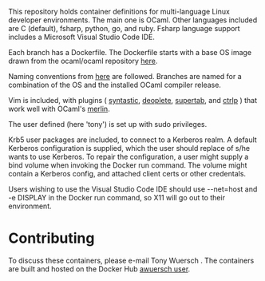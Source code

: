 This repository holds container definitions for multi-language Linux
developer environments. The main one is OCaml. Other languages included
are C (default), fsharp, python, go, and ruby. Fsharp language support
includes a Microsoft Visual Studio Code IDE.

Each branch has a Dockerfile.
The Dockerfile starts with a base OS image drawn from the ocaml/ocaml
repository [here](https://hub.docker.com/ocaml/ocaml).

Naming conventions from [here](https://github.com/ocaml/opam-dev-dockerfiles)
are followed. Branches are named for a combination of the OS and the
installed OCaml compiler release.

Vim is included, with plugins (
[syntastic](https://github.com/vim-syntastic/syntastic),
[deoplete](https://github.com/Shougo/deoplete.nvim),
[supertab](https://github.com/ervandew/supertab), and
[ctrlp](https://github.com/ctrlpvim/ctrip.vim)
) that work well with OCaml's
[merlin](https://github.com/ocaml/merlin).

The user defined (here 'tony') is set up with sudo privileges.

Krb5 user packages are included, to connect to a Kerberos realm. A
default Kerberos configuration is supplied, which the user should
replace of s/he wants to use Kerberos. To repair the configuration,
a user might supply a bind volume when invoking the Docker run
command. The volume might contain a Kerberos config, and attached
client certs or other credentals.

Users wishing to use the Visual Studio Code IDE should use --net=host
and -e DISPLAY in the Docker run command, so X11 will go out to their
environment.

Contributing
==========

To discuss these containers,
please e-mail Tony Wuersch <tony wuersch at gmail dot com>.
The containers are built and hosted on the Docker Hub
[awuersch user](https://hub.docker.com/u/awuersch).
